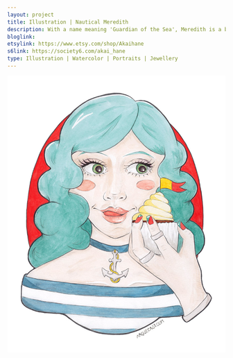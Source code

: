 ```yaml
---
layout: project
title: Illustration | Nautical Meredith
description: With a name meaning 'Guardian of the Sea', Meredith is a blue haired, ocean and cupcake loving girl who likes to accessorise with anchor necklaces and striped breton tops. As well as releasing this illustration as a print, I have turned it into a piece of wooden jewellery.
bloglink: 
etsylink: https://www.etsy.com/shop/Akaihane
s6link: https://society6.com/akai_hane
type: Illustration | Watercolor | Portraits | Jewellery
---
```


![A portrait illustration of Meredith, a nautical themed, blue-haired girl with a cupcake](/assets/folio/portraits/portrait-illustration-meredith.jpg "A portrait illustration of Meredith, a nautical themed, blue-haired girl with a cupcake")